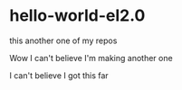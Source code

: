 # hello-world-el2.0
this another one of my repos

Wow I can't believe I'm making another one

I can't believe I got this far
